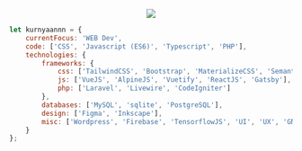<p align="center">
    <img src="https://github-profile-trophy.vercel.app/?username=kurnyaannn&theme=onedark&title=Commit,Repo,Stars,Followers&column=4&margin-w=5&no-bg=true">
</p>

```javascript
let kurnyaannn = {
    currentFocus: 'WEB Dev',
    code: ['CSS', 'Javascript (ES6)', 'Typescript', 'PHP'],
    technologies: {
        frameworks: {
            css: ['TailwindCSS', 'Bootstrap', 'MaterializeCSS', 'SemanticUI', 'UIkit'],
            js: ['VueJS', 'AlpineJS', 'Vuetify', 'ReactJS', 'Gatsby'],
            php: ['Laravel', 'Livewire', 'CodeIgniter']
        },
        databases: ['MySQL', 'sqlite', 'PostgreSQL'],
        design: ['Figma', 'Inkscape'],
        misc: ['Wordpress', 'Firebase', 'TensorflowJS', 'UI', 'UX', 'GNU/Linux', 'Git', 'Netlify', 'Vercel', 'Heroku']
    }
};
```
